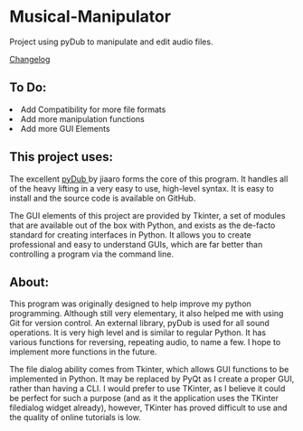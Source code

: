 # Musical-Manipulator #
Project using pyDub to manipulate and edit audio files.

<a href = "https://github.com/MartinHarvey/Musical-Manipulator/blob/master/Changelog.md"> Changelog </a>


To Do:
------
<li>
  Add Compatibility for more file formats
<li>
  Add more manipulation functions
<li>
  Add more GUI Elements

This project uses:
------------------

The excellent <a href = https://github.com/jiaaro/pydub> pyDub </a> by jiaaro forms the core of this program. It handles all of the heavy lifting in a
very easy to use, high-level syntax. It is easy to install and the source code is available on GitHub.

The GUI elements of this project are provided by Tkinter, a set of modules that are available out of the box with Python, and exists as the de-facto
standard for creating interfaces in Python. It allows you to create professional and easy to understand GUIs, which are far better than controlling a
program via the command line.

About:
------
This program was originally designed to help improve my python programming. Although still very elementary, it also helped me with
using Git for version control. An external library, pyDub is used for all sound operations. It is very high level and is similar to
regular Python. It has various functions for reversing, repeating audio, to name a few. I hope to implement more functions in the
future.

The file dialog ability comes from Tkinter, which allows GUI functions to be implemented in Python. It may be replaced by PyQt
as I create a proper GUI, rather than having a CLI. I would prefer to use TKinter, as I believe it could be perfect for such a purpose
(and as it the application uses the TKinter filedialog widget already), however, TKinter has proved difficult to use and the quality of
online tutorials is low.
